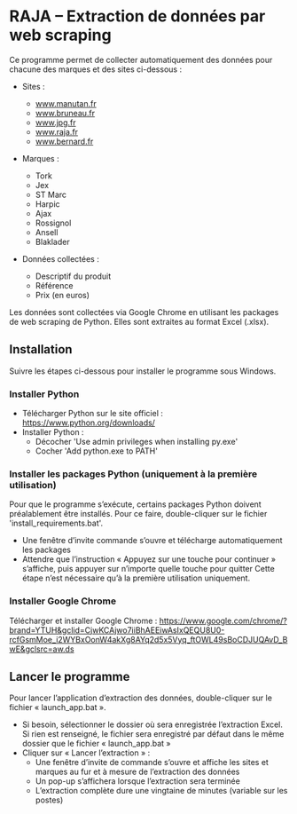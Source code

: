 # RAJA – Extraction de données par web scraping

Ce programme permet de collecter automatiquement des données pour chacune des marques et des sites ci-dessous :

- Sites :
	- www.manutan.fr
	- www.bruneau.fr
	- www.jpg.fr
	- www.raja.fr
	- www.bernard.fr

- Marques :
	- Tork
	- Jex
	- ST Marc
	- Harpic
	- Ajax
	- Rossignol
	- Ansell
	- Blaklader

- Données collectées :
	- Descriptif du produit
	- Référence
	- Prix (en euros)

Les données sont collectées via Google Chrome en utilisant les packages de web scraping de Python.
Elles sont extraites au format Excel (.xlsx).

## Installation

Suivre les étapes ci-dessous pour installer le programme sous Windows.

### Installer Python

- Télécharger Python sur le site officiel : https://www.python.org/downloads/
- Installer Python :
	- Décocher 'Use admin privileges when installing py.exe'
	- Cocher 'Add python.exe to PATH'

### Installer les packages Python (uniquement à la première utilisation)

Pour que le programme s’exécute, certains packages Python doivent préalablement être installés.
Pour ce faire, double-cliquer sur le fichier 'install_requirements.bat'.
- Une fenêtre d’invite commande s’ouvre et télécharge automatiquement les packages
- Attendre que l’instruction « Appuyez sur une touche pour continuer » s’affiche, puis appuyer sur n’importe quelle touche pour quitter
Cette étape n’est nécessaire qu’à la première utilisation uniquement.

### Installer Google Chrome

Télécharger et installer Google Chrome :
https://www.google.com/chrome/?brand=YTUH&gclid=CjwKCAjwo7iiBhAEEiwAsIxQEQU8U0-rcfGsmMoe_i2WYBxOonW4akXg8AYq2d5x5Vyq_ftOWL49sBoCDJUQAvD_BwE&gclsrc=aw.ds

## Lancer le programme

Pour lancer l’application d’extraction des données, double-cliquer sur le fichier « launch_app.bat ».
- Si besoin, sélectionner le dossier où sera enregistrée l’extraction Excel. Si rien est renseigné, le fichier sera enregistré par défaut dans le même dossier que le fichier « launch_app.bat »
- Cliquer sur « Lancer l’extraction » :
	- Une fenêtre d’invite de commande s’ouvre et affiche les sites et marques au fur et à mesure de l’extraction des données
	- Un pop-up s’affichera lorsque l’extraction sera terminée
	- L’extraction complète dure une vingtaine de minutes (variable sur les postes)